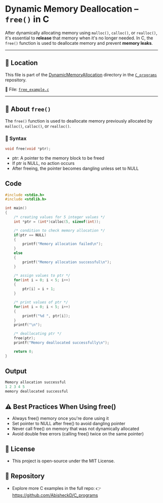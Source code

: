 # Dynamic Memory Deallocation – `free()` in C

After dynamically allocating memory using `malloc()`, `calloc()`, or `realloc()`, it's essential to **release** that memory when it's no longer needed. In C, the `free()` function is used to deallocate memory and prevent **memory leaks**.

---

## 📂 Location

This file is part of the [DynamicMemoryAllocation](https://github.com/AbisheckD/C_programs/tree/main/DynamicMemoryAllocation) directory in the [`C_programs`](https://github.com/AbisheckD/C_programs) repository.

📄 File: [`free_example.c`](https://github.com/AbisheckD/C_programs/blob/main/DynamicMemoryAllocation/free_example.c)

---

## 📌 About `free()`

The `free()` function is used to deallocate memory previously allocated by `malloc()`, `calloc()`, or `realloc()`.

### 🔧 Syntax

```c
void free(void *ptr);
```

- ptr: A pointer to the memory block to be freed
- If ptr is NULL, no action occurs
- After freeing, the pointer becomes dangling unless set to NULL

## Code
```c
#include <stdio.h>
#include <stdlib.h>

int main()
{
    /* creating values for 5 integer values */
    int *ptr = (int*)calloc(5, sizeof(int));

    /* condition to check memory allocation */
    if(ptr == NULL)
    {
        printf("Memory allocation failed\n");
    }
    else
    {
        printf("Memory allocation successful\n");
    }

    /* assign values to ptr */
    for(int i = 0; i < 5; i++)
    {
        ptr[i] = i + 1;
    }

    /* print values of ptr */
    for(int i = 0; i < 5; i++)
    {
        printf("%d ", ptr[i]);
    }
    printf("\n");

    /* deallocating ptr */
    free(ptr);
    printf("Memory deallocated successfully\n");

    return 0;
}
```

## Output
```c
Memory allocation successful
1 2 3 4 5 
memory deallocated successful
```

## ⚠️ Best Practices When Using free()

- Always free() memory once you're done using it
- Set pointer to NULL after free() to avoid dangling pointer
- Never call free() on memory that was not dynamically allocated
- Avoid double free errors (calling free() twice on the same pointer)

## 📝 License

- This project is open-source under the MIT License.

## 🔗 Repository

- Explore more C examples in the full repo:
👉 https://github.com/AbisheckD/C_programs
